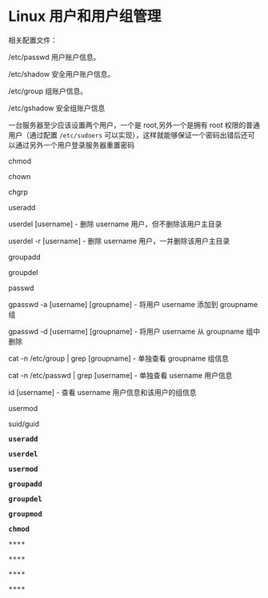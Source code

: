 # Linux 用户和用户组管理



相关配置文件：

   /etc/passwd
       用户账户信息。

   /etc/shadow
       安全用户账户信息。

   /etc/group
       组账户信息。

   /etc/gshadow
       安全组账户信息

一台服务器至少应该设置两个用户，一个是 root,另外一个是拥有 root 权限的普通用户（通过配置 `/etc/sudoers` 可以实现），这样就能够保证一个密码出错后还可以通过另外一个用户登录服务器重置密码

chmod

chown

chgrp

useradd

userdel [username] - 删除 username 用户，但不删除该用户主目录

userdel -r [username] - 删除 username 用户，一并删除该用户主目录

groupadd

groupdel

passwd

gpasswd -a [username] [groupname] - 将用户 username 添加到 groupname 组

gpasswd -d [username] [groupname] - 将用户 username 从 groupname 组中删除

cat -n /etc/group | grep [groupname] - 单独查看 groupname 组信息

cat -n /etc/passwd | grep [username] - 单独查看 username 用户信息

id [username] - 查看 username 用户信息和该用户的组信息

usermod

suid/guid

<kbd>**useradd**</kbd>

<kbd>**userdel**</kbd>

<kbd>**usermod**</kbd>

<kbd>**groupadd**</kbd>

<kbd>**groupdel**</kbd>

<kbd>**groupmod**</kbd>

<kbd>**chmod**</kbd>

<kbd>****</kbd>

<kbd>****</kbd>

<kbd>****</kbd>

<kbd>****</kbd>
